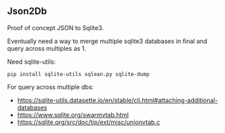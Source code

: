 ## Json2Db

Proof of concept JSON to Sqlite3.

Eventually need a way to merge multiple sqlite3 databases in final and query across multiples as 1.

Need sqlite-utils:


```
pip install sqlite-utils sqlean.py sqlite-dump
```

For query across multiple dbs:

* <https://sqlite-utils.datasette.io/en/stable/cli.html#attaching-additional-databases>
* <https://www.sqlite.org/swarmvtab.html>
* <https://sqlite.org/src/doc/tip/ext/misc/unionvtab.c>

